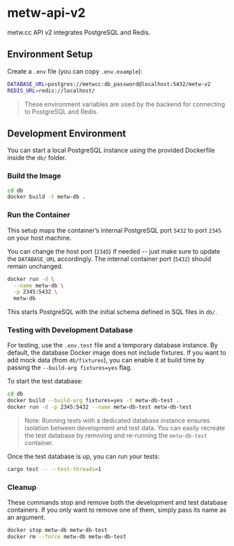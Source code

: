 # metw-api-v2
metw.cc API v2 integrates PostgreSQL and Redis.

## Environment Setup
Create a `.env` file (you can copy `.env.example`):
```sh
DATABASE_URL=postgres://metwcc:db_password@localhost:5432/metw-v2
REDIS_URL=redis://localhost/
```
> These environment variables are used by the backend for connecting to
  PostgreSQL and Redis.

## Development Environment
You can start a local PostgreSQL instance using the provided Dockerfile inside
the `db/` folder.

### Build the Image
```sh
cd db
docker build -t metw-db .
```

### Run the Container
This setup maps the container’s internal PostgreSQL port `5432` to port `2345`
on your host machine.

You can change the host port (`2345`) if needed -- just make sure to update the
`DATABASE_URL` accordingly. The internal container port (`5432`) should
remain unchanged.
```sh
docker run -d \
  --name metw-db \
  -p 2345:5432 \
  metw-db
```

This starts PostgreSQL with the initial schema defined in SQL files in `db/`.

### Testing with Development Database
For testing, use the `.env.test` file and a temporary database instance. By
default, the database Docker image does not include fixtures. If you want to
add mock data (from `db/fixtures`), you can enable it at build time by passing
the `--build-arg fixtures=yes` flag.

To start the test database:
```sh
cd db
docker build --build-arg fixtures=yes -t metw-db-test .
docker run -d -p 2345:5432 --name metw-db-test metw-db-test
```
> Note: Running tests with a dedicated database instance ensures isolation
  between development and test data. You can easily recreate the test database
  by removing and re-running the `metw-db-test` container.

Once the test database is up, you can run your tests:
```sh
cargo test -- --test-threads=1
```

### Cleanup
These commands stop and remove both the development and test database
containers. If you only want to remove one of them, simply pass its name as an
argument.
```sh
docker stop metw-db metw-db-test
docker rm --force metw-db metw-db-test
```
